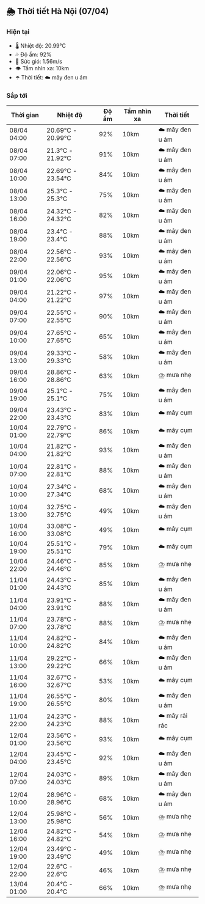 ## 🌦️ Thời tiết Hà Nội (07/04)

### Hiện tại

- 🌡️ Nhiệt độ: 20.99℃
- 💦 Độ ẩm: 92%
- 💨 Sức gió: 1.56m/s
- 👁️ Tầm nhìn xa: 10km
- ☂️ Thời tiết: ☁️ mây đen u ám

### Sắp tới

| Thời gian | Nhiệt độ | Độ ẩm | Tầm nhìn xa | Thời tiết |
| --- | --- | --- | --- | --- |
| 08/04 04:00 | 20.69℃ - 20.99℃ | 92% | 10km | ☁️ mây đen u ám |
| 08/04 07:00 | 21.3℃ - 21.92℃ | 91% | 10km | ☁️ mây đen u ám |
| 08/04 10:00 | 22.69℃ - 23.54℃ | 84% | 10km | ☁️ mây đen u ám |
| 08/04 13:00 | 25.3℃ - 25.3℃ | 75% | 10km | ☁️ mây đen u ám |
| 08/04 16:00 | 24.32℃ - 24.32℃ | 82% | 10km | ☁️ mây đen u ám |
| 08/04 19:00 | 23.4℃ - 23.4℃ | 88% | 10km | ☁️ mây đen u ám |
| 08/04 22:00 | 22.56℃ - 22.56℃ | 93% | 10km | ☁️ mây đen u ám |
| 09/04 01:00 | 22.06℃ - 22.06℃ | 95% | 10km | ☁️ mây đen u ám |
| 09/04 04:00 | 21.22℃ - 21.22℃ | 97% | 10km | ☁️ mây đen u ám |
| 09/04 07:00 | 22.55℃ - 22.55℃ | 90% | 10km | ☁️ mây đen u ám |
| 09/04 10:00 | 27.65℃ - 27.65℃ | 65% | 10km | ☁️ mây đen u ám |
| 09/04 13:00 | 29.33℃ - 29.33℃ | 58% | 10km | ☁️ mây đen u ám |
| 09/04 16:00 | 28.86℃ - 28.86℃ | 63% | 10km | ⛈️ mưa nhẹ |
| 09/04 19:00 | 25.1℃ - 25.1℃ | 75% | 10km | ☁️ mây đen u ám |
| 09/04 22:00 | 23.43℃ - 23.43℃ | 83% | 10km | ☁️ mây cụm |
| 10/04 01:00 | 22.79℃ - 22.79℃ | 86% | 10km | ☁️ mây cụm |
| 10/04 04:00 | 21.82℃ - 21.82℃ | 93% | 10km | ☁️ mây đen u ám |
| 10/04 07:00 | 22.81℃ - 22.81℃ | 88% | 10km | ☁️ mây đen u ám |
| 10/04 10:00 | 27.34℃ - 27.34℃ | 68% | 10km | ☁️ mây đen u ám |
| 10/04 13:00 | 32.75℃ - 32.75℃ | 49% | 10km | ☁️ mây đen u ám |
| 10/04 16:00 | 33.08℃ - 33.08℃ | 49% | 10km | ☁️ mây cụm |
| 10/04 19:00 | 25.51℃ - 25.51℃ | 79% | 10km | ☁️ mây cụm |
| 10/04 22:00 | 24.46℃ - 24.46℃ | 85% | 10km | ⛈️ mưa nhẹ |
| 11/04 01:00 | 24.43℃ - 24.43℃ | 85% | 10km | ☁️ mây đen u ám |
| 11/04 04:00 | 23.91℃ - 23.91℃ | 88% | 10km | ☁️ mây đen u ám |
| 11/04 07:00 | 23.78℃ - 23.78℃ | 88% | 10km | ⛈️ mưa nhẹ |
| 11/04 10:00 | 24.82℃ - 24.82℃ | 84% | 10km | ☁️ mây đen u ám |
| 11/04 13:00 | 29.22℃ - 29.22℃ | 66% | 10km | ☁️ mây đen u ám |
| 11/04 16:00 | 32.67℃ - 32.67℃ | 53% | 10km | ☁️ mây cụm |
| 11/04 19:00 | 26.55℃ - 26.55℃ | 80% | 10km | ☁️ mây đen u ám |
| 11/04 22:00 | 24.23℃ - 24.23℃ | 88% | 10km | ☁️ mây rải rác |
| 12/04 01:00 | 23.56℃ - 23.56℃ | 93% | 10km | ☁️ mây cụm |
| 12/04 04:00 | 23.45℃ - 23.45℃ | 92% | 10km | ☁️ mây đen u ám |
| 12/04 07:00 | 24.03℃ - 24.03℃ | 89% | 10km | ☁️ mây đen u ám |
| 12/04 10:00 | 28.96℃ - 28.96℃ | 68% | 10km | ☁️ mây đen u ám |
| 12/04 13:00 | 25.98℃ - 25.98℃ | 56% | 10km | ⛈️ mưa nhẹ |
| 12/04 16:00 | 24.82℃ - 24.82℃ | 54% | 10km | ⛈️ mưa nhẹ |
| 12/04 19:00 | 23.49℃ - 23.49℃ | 49% | 10km | ⛈️ mưa nhẹ |
| 12/04 22:00 | 22.6℃ - 22.6℃ | 46% | 10km | ⛈️ mưa nhẹ |
| 13/04 01:00 | 20.4℃ - 20.4℃ | 66% | 10km | ⛈️ mưa nhẹ |
